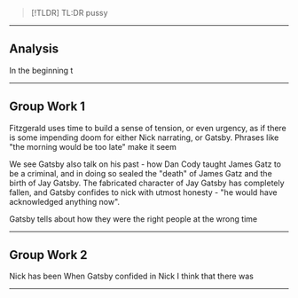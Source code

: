 
> [!TLDR] TL:DR
> pussy

-----
## Analysis
In the beginning t

-----
## Group Work 1

Fitzgerald uses time to build a sense of tension, or even urgency, as if there is some impending doom for either Nick narrating, or Gatsby. Phrases like "the morning would be too late" make it seem   

We see Gatsby also talk on his past - how Dan Cody taught James Gatz to be a criminal, and in doing so sealed the "death" of James Gatz and the birth of Jay Gatsby.
The fabricated character of Jay Gatsby has completely fallen, and Gatsby confides to nick with utmost honesty - "he would have acknowledged anything now".

Gatsby tells about how they were the right people at the wrong time

-----

## Group Work 2

Nick has been
When Gatsby confided in Nick I think that there was 

-----